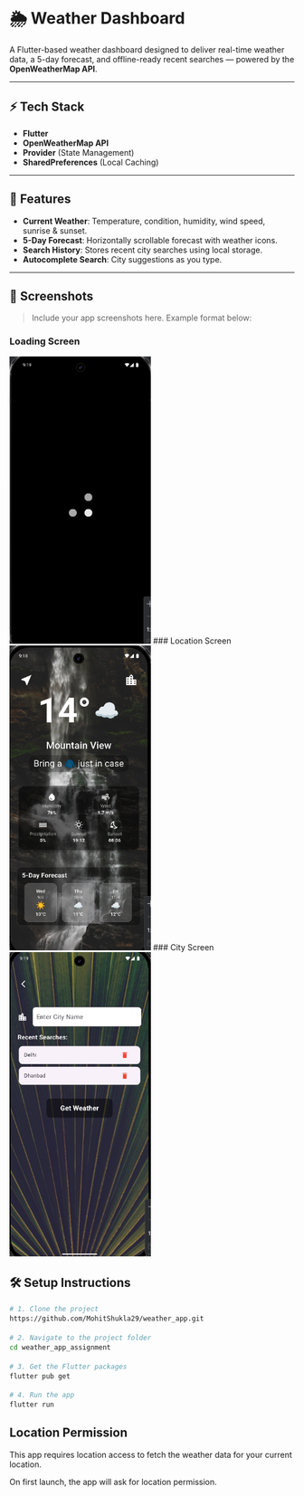 # 🌦️ Weather Dashboard  
A Flutter-based weather dashboard designed to deliver real-time weather data, a 5-day forecast, and offline-ready recent searches — powered by the **OpenWeatherMap API**.

---

## ⚡ Tech Stack

- **Flutter**
- **OpenWeatherMap API**
- **Provider** (State Management)
- **SharedPreferences** (Local Caching)

---

## 🚀 Features

- **Current Weather**: Temperature, condition, humidity, wind speed, sunrise & sunset.
- **5-Day Forecast**: Horizontally scrollable forecast with weather icons.
- **Search History**: Stores recent city searches using local storage.
- **Autocomplete Search**: City suggestions as you type.
---


## 📸 Screenshots

> Include your app screenshots here. Example format below:


### Loading Screen
<img src="Loading_screen.png" width="250" >
### Location Screen
<img src="City_detail_screen.png" width="250" >
### City Screen
<img src="city_search_screen.png" width="250" >


## 🛠 Setup Instructions

```bash
# 1. Clone the project
https://github.com/MohitShukla29/weather_app.git

# 2. Navigate to the project folder
cd weather_app_assignment

# 3. Get the Flutter packages
flutter pub get

# 4. Run the app
flutter run
```
## Location Permission
This app requires location access to fetch the weather data for your current location.

On first launch, the app will ask for location permission.

